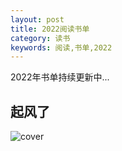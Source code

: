 ```yaml
---
layout: post
title: 2022阅读书单
category: 读书
keywords: 阅读,书单,2022
---
```

2022年书单持续更新中...
## 起风了
![cover](https://img2.doubanio.com/view/subject/s/public/s33835402.jpg)

